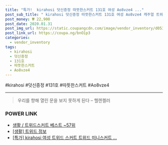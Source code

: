 ```yaml
--- 
title: "특가!  kirahosi 덧신증정 따뜻한스커트 131호 여성 Ao8vze4 ..." 
post_sub_title: " kirahosi 덧신증정 따뜻한스커트 131호 여성 Ao8vze4 캐주얼 트위드스커트" 
post_money: ₩ 22,900 
post_date: 2020.01.31 
post_img_url: https://static.coupangcdn.com/image/vendor_inventory/d053/55a8c41088f23d7543a21077a503f6a16167c9cecd951aa17b640feaef96.jpg 
post_link_url: https://coupa.ng/bnO1p3 
categories: 
  - vendor_inventory 
tags: 
  - kirahosi 
  - 덧신증정 
  - 131호 
  - 따뜻한스커트 
  - Ao8vze4 
--- 
```

  #kirahosi #덧신증정 #131호 #따뜻한스커트 #Ao8vze4 
<hr> 

> 우리를 향해 열린 문을 보지 못하게 된다  – 헬렌켈러 


### POWER LINK

* <a href="https://blog.naver.com/santokki14/221790850242" target="_blank">생활 / 트위드스커트 베스트 ~57위</a>
* <a href="https://blog.naver.com/fasyy4321/221763713759" target="_blank"> [생활] 트위드 정보 </a>
* <a href="https://blog.naver.com/an0733/221792551076" target="_blank">[특가] kirahosi 여성 트위드 스커트 트위드 미니스커트 ...</a>
